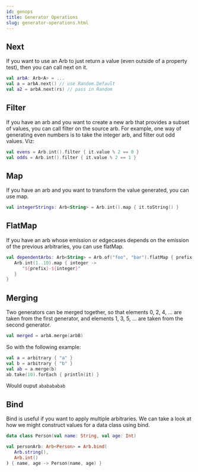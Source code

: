 ```yaml
---
id: genops
title: Generator Operations
slug: generator-operations.html
---
```





## Next

If you want to use an Arb to just return a value (even outside of a property test), then you can call next on it.

```kotlin
val arbA: Arb<A> = ...
val a = arbA.next() // use Random.Default
val a2 = arbA.next(rs) // pass in Random
```



## Filter

If you have an arb and you want to create a new arb that provides a subset of values, you can call filter on the source arb.
For example, one way of generating even numbers is to take the integer arb, and filter out odd values. Viz:

```kotlin
val evens = Arb.int().filter { it.value % 2 == 0 }
val odds = Arb.int().filter { it.value % 2 == 1 }
```



## Map

If you have an arb and you want to transform the value generated, you can use map.
```kotlin
val integerStrings: Arb<String> = Arb.int().map { it.toString() }
```


## FlatMap

If you have an arb whose emission or edgecases depends on the emission of the previous arbitraries, you can use flatMap.
```kotlin
val dependentArbs: Arb<String> = Arb.of("foo", "bar").flatMap { prefix ->
   Arb.int(1..10).map { integer ->
      "${prefix}-${integer}"
   }
}
```



## Merging

Two generators can be merged together, so that elements 0, 2, 4, ... are taken from the first generator, and elements 1, 3, 5, ... are taken from the second generator.

```kotlin
val merged = arbA.merge(arbB)
```

So with the following example:

```kotlin
val a = arbitrary { "a" }
val b = arbitrary { "b" }
val ab = a.merge(b)
ab.take(10).forEach { println(it) }
```

Would ouput `ababababab`


## Bind

Bind is useful if you want to apply multiple arbitraries. We can take a look at how we might construct values for a data class using bind.

```kotlin
data class Person(val name: String, val age: Int)

val personArb: Arb<Person> = Arb.bind(
   Arb.string(),
   Arb.int()
) { name, age -> Person(name, age) }
```

